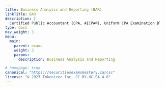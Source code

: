 ```yaml
---
title: Business Analysis and Reporting (BAR) 
linkTitle: BAR
description: |
  Certified Public Accountant (CPA, AICPA®), Uniform CPA Examination Blueprints (Effective date: January 2025): The Business Analysis and Reporting (BAR) section
type: docs
nav_weight: 3
menu:
  main:
    parent: exams
    weight: 3
    params:
      description: Business Analysis and Reporting

# homepage: true
canonical: "https://securitiesexamsmastery.ca/csc"
license: "© 2023 Tokenizer Inc. CC BY-NC-SA 4.0"
---
```

